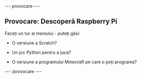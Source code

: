 \--- provocare \---

## Provocare: Descoperă Raspberry Pi

Faceți un tur al meniului - puteți găsi:

+ O versiune a Scratch?

+ Un joc Python pentru a juca?

+ O versiune a programului Minecraft pe care o poți programa?

\--- /provocare \---